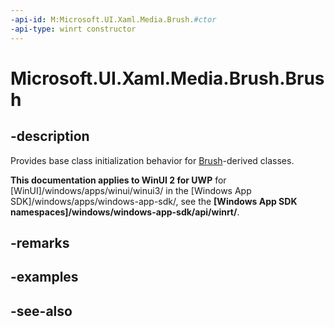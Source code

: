 ```yaml
---
-api-id: M:Microsoft.UI.Xaml.Media.Brush.#ctor
-api-type: winrt constructor
---
```


<!-- Method syntax
protected Brush()
-->

# Microsoft.UI.Xaml.Media.Brush.Brush

## -description
Provides base class initialization behavior for [Brush](brush.md)-derived classes.

**This documentation applies to WinUI 2 for UWP** for [WinUI]/windows/apps/winui/winui3/ in the [Windows App SDK]/windows/apps/windows-app-sdk/, see the **[Windows App SDK namespaces]/windows/windows-app-sdk/api/winrt/**.

## -remarks

## -examples

## -see-also
